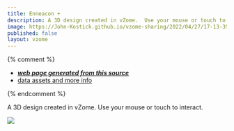 ```yaml
---
title: Enneacon +
description: A 3D design created in vZome.  Use your mouse or touch to interact.
image: https://John-Kostick.github.io/vzome-sharing/2022/04/27/17-13-39-Enneacon-+/Enneacon-+.png
published: false
layout: vzome
---
```


{% comment %}
 - [***web page generated from this source***](<https://John-Kostick.github.io/vzome-sharing/2022/04/27/Enneacon-+-17-13-39.html>)
 - [data assets and more info](<https://github.com/John-Kostick/vzome-sharing/tree/main/2022/04/27/17-13-39-Enneacon-+/>)
 
{% endcomment %}

A 3D design created in vZome.  Use your mouse or touch to interact.

<vzome-viewer style="width: 100%; height: 65vh;"
       src="https://John-Kostick.github.io/vzome-sharing/2022/04/27/17-13-39-Enneacon-+/Enneacon-+.vZome" >
  <img src="https://John-Kostick.github.io/vzome-sharing/2022/04/27/17-13-39-Enneacon-+/Enneacon-+.png" />
</vzome-viewer>
